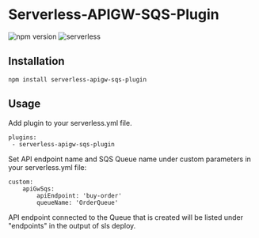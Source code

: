# Serverless-APIGW-SQS-Plugin

![npm version](https://badge.fury.io/js/serverless-apigw-sqs-plugin.svg) ![serverless](http://public.serverless.com/badges/v3.svg)
## Installation
`npm install serverless-apigw-sqs-plugin`
## Usage

Add plugin to your serverless.yml file.

    plugins:
     - serverless-apigw-sqs-plugin

Set API endpoint name and SQS Queue name under custom parameters in your serverless.yml file:

    custom:
    	apiGwSqs:
    		apiEndpoint: 'buy-order'
    		queueName: 'OrderQueue'
    		
API endpoint connected to the Queue that is created will be listed under "endpoints" in the output of sls deploy.
